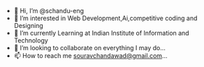 - 👋 Hi, I’m @schandu-eng
- 👀 I’m interested in Web Development,Ai,competitive coding and Designing
- 🌱 I’m currently Learning at Indian Institute of Information and Technology
- 💞️ I’m looking to collaborate on everything I may do...
- 📫 How to reach me souravchandawad@gmail.com...

<!---
schandu-eng/schandu-eng is a ✨ special ✨ repository because its `README.md` (this file) appears on your GitHub profile.
You can click the Preview link to take a look at your changes.
--->
